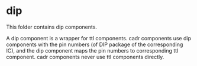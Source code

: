 
# dip

This folder contains dip components.

A dip component is a wrapper for ttl components. cadr components use dip components with the pin numbers (of DIP package of the corresponding IC), and the dip component maps the pin numbers to corresponding ttl component. cadr components never use ttl components directly.